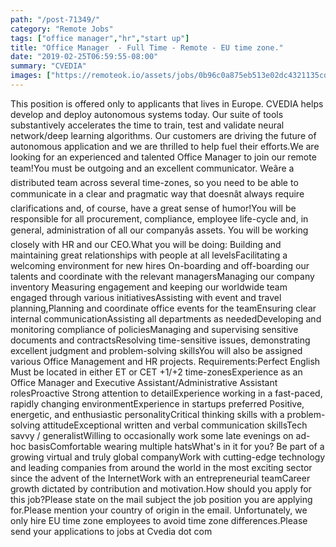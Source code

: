 ```yaml
---
path: "/post-71349/"
category: "Remote Jobs"
tags: ["office manager","hr","start up"]
title: "Office Manager  - Full Time - Remote - EU time zone."
date: "2019-02-25T06:59:55-08:00"
summary: "CVEDIA"
images: ["https://remoteok.io/assets/jobs/0b96c0a875eb513e02dc4321135cdc811551085195.png"]
---
```


This position is offered only to applicants that lives in Europe. CVEDIA helps develop and deploy autonomous systems today. Our suite of tools substantively accelerates the time to train, test and validate neural network/deep learning algorithms. Our customers are driving the future of autonomous application and we are thrilled to help fuel their efforts.We are looking for an experienced and talented Office Manager to join our remote team!You must be outgoing and an excellent communicator. Weâre a distributed team across several time-zones, so you need to be able to communicate in a clear and pragmatic way that doesnât always require clarifications and, of course, have a great sense of humor!You will be responsible for all procurement, compliance, employee life-cycle and, in general, administration of all our companyâs assets. You will be working closely with HR and our CEO.What you will be doing: Building and maintaining great relationships with people at all levelsFacilitating a welcoming environment for new hires On-boarding and off-boarding our talents and coordinate with the relevant managersManaging our company inventory Measuring engagement and keeping our worldwide team engaged through various initiativesAssisting with event and travel planning,Planning and coordinate office events for the teamEnsuring clear internal communicationAssisting all departments as neededDeveloping and monitoring compliance of policiesManaging and supervising sensitive documents and contractsResolving  time-sensitive issues, demonstrating excellent judgment and problem-solving skillsYou will also  be assigned various Office Management and HR  projects. Requirements:Perfect English Must be located in either ET or CET +1/+2 time-zonesExperience as an Office Manager and Executive Assistant/Administrative Assistant rolesProactive Strong attention to detailExperience working in a fast-paced, rapidly changing environmentExperience in startups preferred Positive, energetic, and enthusiastic personalityCritical thinking skills with a problem-solving attitudeExceptional written and verbal communication skillsTech savvy / generalistWilling to occasionally work some late evenings on ad-hoc basisComfortable wearing multiple hatsWhat's in it for you? Be part of a growing virtual and truly global companyWork with cutting-edge technology and leading companies from around the world in the most exciting sector since the advent of the InternetWork with an entrepreneurial teamCareer growth dictated by contribution and motivation.How should you apply for this job?Please state on the mail subject the job position you are applying for.Please mention your country of origin in the email. Unfortunately, we only hire EU time zone  employees to avoid time zone differences.Please send your applications to jobs at Cvedia dot com
